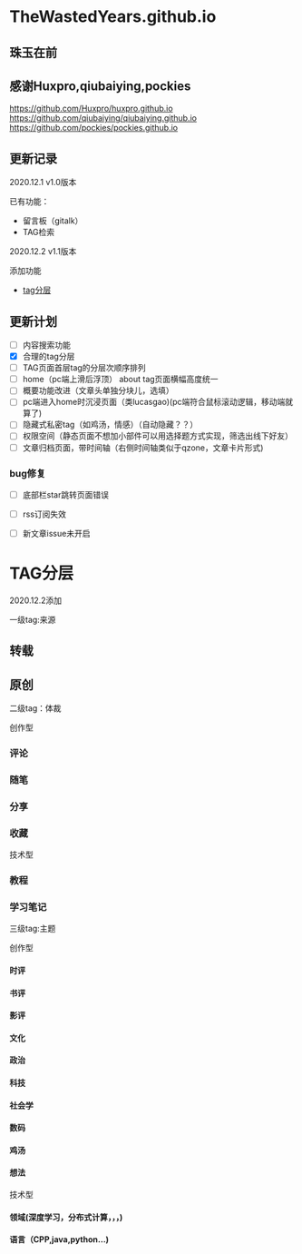 # TheWastedYears.github.io


## 珠玉在前
## 感谢Huxpro,qiubaiying,pockies
https://github.com/Huxpro/huxpro.github.io
https://github.com/qiubaiying/qiubaiying.github.io
https://github.com/pockies/pockies.github.io

## 更新记录

2020.12.1  v1.0版本  

 已有功能：

- 留言板（gitalk）
- TAG检索

2020.12.2 v1.1版本 

添加功能

- [tag分层](#TAG分层)

## 更新计划

- [ ] 内容搜索功能
- [x] 合理的tag分层
- [ ] TAG页面首层tag的分层次顺序排列
- [ ] home（pc端上滑后浮顶） about tag页面横幅高度统一
- [ ] 概要功能改进（文章头单独分块儿，选填）
- [ ] pc端进入home时沉浸页面（类lucasgao)(pc端符合鼠标滚动逻辑，移动端就算了)
- [ ] 隐藏式私密tag（如鸡汤，情感）（自动隐藏？？）
- [ ] 权限空间（静态页面不想加小部件可以用选择题方式实现，筛选出线下好友）
- [ ] 文章归档页面，带时间轴（右侧时间轴类似于qzone，文章卡片形式)

### bug修复

- [ ] 底部栏star跳转页面错误
- [ ] rss订阅失效
- [ ] 新文章issue未开启



































































# TAG分层

2020.12.2添加



一级tag:来源

## 转载

## 原创





二级tag：体裁



创作型

### 评论

### 随笔

### 分享

### 收藏



技术型

### 教程

### 学习笔记



三级tag:主题



创作型

#### 时评

#### 书评

#### 影评

#### 文化

#### 政治

#### 科技

#### 社会学

#### 数码

#### 鸡汤

#### 想法

技术型

#### 领域(深度学习，分布式计算，，，)

#### 语言（CPP,java,python...)

#### 

#### 



